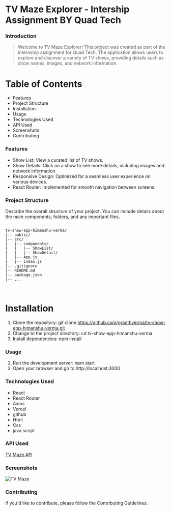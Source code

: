 # TV Maze Explorer - Intership Assignment BY Quad Tech

### Introduction

> Welcome to TV Maze Explorer! This project was created as part of the internship assignment for Quad Tech. The application allows users to explore and discover a variety of TV shows, providing details such as show names, images, and network information.

# Table of Contents
- Features
- Project Structure
- Installation
- Usage
- Technologies Used
- API Used
- Screenshots
- Contributing

### Features

- Show List: View a curated list of TV shows.
- Show Details: Click on a show to see more details, including    images and network information.
- Responsive Design: Optimized for a seamless user experience on various devices.
- React Router: Implemented for smooth navigation between screens.


### Project Structure

Describe the overall structure of your project. You can include details about the main components, folders, and any important files.


```

tv-show-app-himanshu-verma/
|-- public/
|-- src/
|   |-- components/
|   |   |-- ShowList/
|   |   |-- ShowDetail/
|   |-- App.js
|   |-- index.js
|-- .gitignore
|-- README.md
|-- package.json
|-- ...



```


# Installation

1. Clone the repository: git clone https://github.com/granthverma/tv-show-app-himanshu-verma.git
2. Change to the project directory: cd tv-show-app-himanshu-verma
3. Install dependencies: npm install


### Usage

1. Run the development server: npm start
2. Open your browser and go to http://localhost:3000


### Technologies Used
- React
- React Router
- Axios
- Vercel
- github 
- Html
- Css 
- java script



### API Used

[TV Maze API ](https://api.tvmaze.com/search/shows?q=all)


###  Screenshots

![TV Maze](tv.png)

### Contributing

If you'd like to contribute, please follow the Contributing Guidelines.

